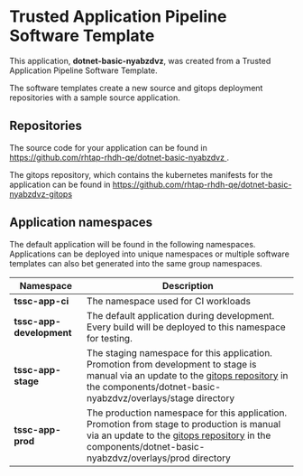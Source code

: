 # Trusted Application Pipeline Software Template

This application, **dotnet-basic-nyabzdvz**, was created from a Trusted Application Pipeline Software Template.

The software templates create a new source and gitops deployment repositories with a sample source application. 

## Repositories

The source code for your application can be found in [https://github.com/rhtap-rhdh-qe/dotnet-basic-nyabzdvz ](https://github.com/rhtap-rhdh-qe/dotnet-basic-nyabzdvz ).
 
The gitops repository, which contains the kubernetes manifests for the application can be found in 
[https://github.com/rhtap-rhdh-qe/dotnet-basic-nyabzdvz-gitops ](https://github.com/rhtap-rhdh-qe/dotnet-basic-nyabzdvz-gitops ) 

## Application namespaces 

The default application will be found in the following namespaces. Applications can be deployed into unique namespaces or multiple software templates can also bet generated into the same group namespaces.  

|  Namespace   |  Description   |  
| -------- | -------- |
| **tssc-app-ci** | The namespace used for CI workloads |
| **tssc-app-development** | The default application during development. Every build will be deployed to this namespace for testing. |
| **tssc-app-stage** | The staging namespace for this application. Promotion from development to stage is manual via an update to the [gitops repository](https://github.com/rhtap-rhdh-qe/dotnet-basic-nyabzdvz-gitops ) in the components/dotnet-basic-nyabzdvz/overlays/stage directory |
| **tssc-app-prod** | The production namespace for this application. Promotion from stage to production is manual via an update to the [gitops repository](https://github.com/rhtap-rhdh-qe/dotnet-basic-nyabzdvz-gitops ) in the components/dotnet-basic-nyabzdvz/overlays/prod directory |